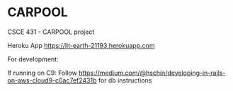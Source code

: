 # CARPOOL
CSCE 431 - CARPOOL project

Heroku App
https://lit-earth-21193.herokuapp.com

For development:

If running on C9:
Follow https://medium.com/@hschin/developing-in-rails-on-aws-cloud9-c0ac7ef2431b for db instructions
